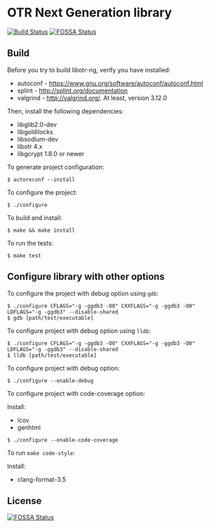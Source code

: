 # OTR Next Generation library

[![Build Status](https://travis-ci.org/otrv4/libotr-ng.svg?branch=master)](https://travis-ci.org/otrv4/libotr-ng)
[![FOSSA Status](https://app.fossa.io/api/projects/git%2Bgithub.com%2Fotrv4%2Flibotr-ng.svg?type=shield)](https://app.fossa.io/projects/git%2Bgithub.com%2Fotrv4%2Flibotr-ng?ref=badge_shield)

## Build
Before you try to build libotr-ng, verify you have installed:
* autoconf - https://www.gnu.org/software/autoconf/autoconf.html
* splint - http://splint.org/documentation
* valgrind - http://valgrind.org/. At least, version 3.12.0

Then, install the following dependencies:
* libglib2.0-dev
* libgoldilocks
* libsodium-dev
* libotr 4.x
* libgcrypt 1.8.0 or newer

To generate project configuration:

```
$ autoreconf --install
```

To configure the project:

```
$ ./configure
```

To build and install:

```
$ make && make install
```

To run the tests:

```
$ make test
```

## Configure library with other options

To configure the project with debug option using `gdb`:
```
$ ./configure CFLAGS="-g -ggdb3 -O0" CXXFLAGS="-g -ggdb3 -O0" LDFLAGS="-g -ggdb3" --disable-shared
$ gdb [path/test/executable]
```

To configure project with debug option using `lldb`:
```
$ ./configure CFLAGS="-g -ggdb3 -O0" CXXFLAGS="-g -ggdb3 -O0" LDFLAGS="-g -ggdb3" --disable-shared
$ lldb [path/test/executable]
```

To configure project with debug option:
```
$ ./configure --enable-debug
```

To configure project with code-coverage option:

Install:
* lcov
* genhtml

```
$ ./configure --enable-code-coverage
```

To run `make code-style`:

Install:
* clang-format-3.5




## License
[![FOSSA Status](https://app.fossa.io/api/projects/git%2Bgithub.com%2Fotrv4%2Flibotr-ng.svg?type=large)](https://app.fossa.io/projects/git%2Bgithub.com%2Fotrv4%2Flibotr-ng?ref=badge_large)